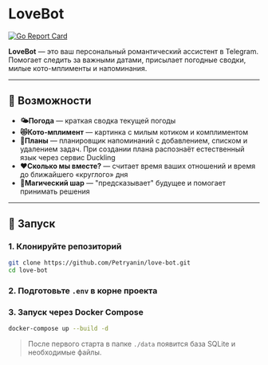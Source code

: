 # LoveBot

[![Go Report Card](https://goreportcard.com/badge/github.com/Petryanin/love-bot)](https://goreportcard.com/report/github.com/Petryanin/love-bot)

**LoveBot** — это ваш персональный романтический ассистент в Telegram. Помогает следить за важными датами, присылает погодные сводки, милые кото-мплименты и напоминания.

---

## 🎯 Возможности

- **🌤Погода** — краткая сводка текущей погоды
- **😻Кото-мплимент** — картинка с милым котиком и комплиментом
- **📆Планы** — планировщик напоминаний с добавлением, списком и удалением задач. При создании плана распознаёт естественный язык через сервис Duckling
- **♥️Сколько мы вместе?** — считает время ваших отношений и время до ближайшего «круглого» дня
- **🎱Магический шар** — "предсказывает" будущее и помогает принимать решения

---

## 🚀 Запуск

### 1. Клонируйте репозиторий

```bash
git clone https://github.com/Petryanin/love-bot.git
cd love-bot
```

### 2. Подготовьте `.env` в корне проекта

### 3. Запуск через Docker Compose

```bash
docker-compose up --build -d
```

> После первого старта в папке `./data` появится база SQLite и необходимые файлы.
